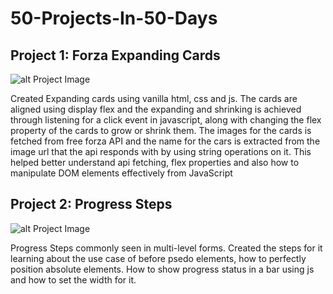 # 50-Projects-In-50-Days

## Project 1: Forza Expanding Cards
![alt Project Image](https://i.imgur.com/dNR2Fzo.png)

Created Expanding cards using vanilla html, css and js. The cards are aligned using display flex and the expanding and shrinking is achieved through listening for a click event in javascript, along with changing the flex property of the cards to grow or shrink them. The images for the cards is fetched from free forza API and the name for the cars is extracted from the image url that the api responds with by using string operations on it. This helped better understand api fetching, flex properties and also how to manipulate DOM elements effectively from JavaScript

## Project 2: Progress Steps
![alt Project Image](https://i.imgur.com/qvVzxtG.png)

Progress Steps commonly seen in multi-level forms. Created the steps for it learning about the use case of before psedo elements, how to perfectly position absolute elements. How to show progress status in a bar using js and how to set the width for it.